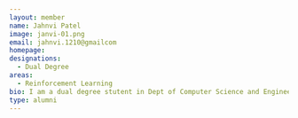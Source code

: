 ```yaml
---
layout: member
name: Jahnvi Patel 
image: janvi-01.png
email: jahnvi.1210@gmailcom
homepage:
designations:
  - Dual Degree
areas:
  - Reinforcement Learning 
bio: I am a dual degree stutent in Dept of Computer Science and Engineering. My research interest include reinforcement learning, network security. Currently I am working under Prof.Ravindran in market Pricing models.
type: alumni
---
```

